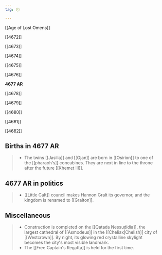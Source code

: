 ```yaml
---
tag: 🕛

---
```

[[Age of Lost Omens]]


[[4672]]

[[4673]]

[[4674]]

[[4675]]

[[4676]]

**4677 AR**

[[4678]]

[[4679]]

[[4680]]

[[4681]]

[[4682]]



## Births in 4677 AR

>  - The twins [[Jasilia]] and [[Ojan]] are born in [[Osirion]] to one of the [[pharaoh's]] concubines. They are next in line to the throne after the future [[Khemet III]].


## 4677 AR in politics

>  - [[Little Galt]] council makes Hannon Gralt its governor, and the kingdom is renamed to [[Gralton]].


## Miscellaneous

>  - Construction is completed on the [[Qatada Nessudidia]], the largest cathedral of [[Asmodeus]] in the [[Cheliax|Chelish]] city of [[Westcrown]]. By night, its glowing red crystalline skylight becomes the city's most visible landmark.
>  - The [[Free Captain's Regatta]] is held for the first time.






